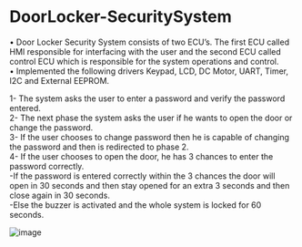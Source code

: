 # DoorLocker-SecuritySystem

• Door Locker Security System consists of two ECU’s. The first ECU called HMI responsible for interfacing with the user and the
second ECU called control ECU which is responsible for the system operations and control.  
• Implemented the following drivers Keypad, LCD, DC Motor, UART, Timer, I2C and External
EEPROM.


1- The system asks the user to enter a password and verify the password entered.  
2- The next phase the system asks the user if he wants to open the door or change the password.  
3- If the user chooses to change password then he is capable of changing the password and then is redirected to phase 2.  
4- If the user chooses to open the door, he has 3 chances to enter the password correctly.  
-If the password is entered correctly within the 3 chances the door will open in 30 seconds and then stay opened for an extra 3 seconds and then close again in 30 seconds.  
-Else the buzzer is activated and the whole system is locked for 60 seconds.  



![image](https://user-images.githubusercontent.com/68311964/116821283-8d015780-ab79-11eb-83f7-ec6c7a1a7cf3.png)
